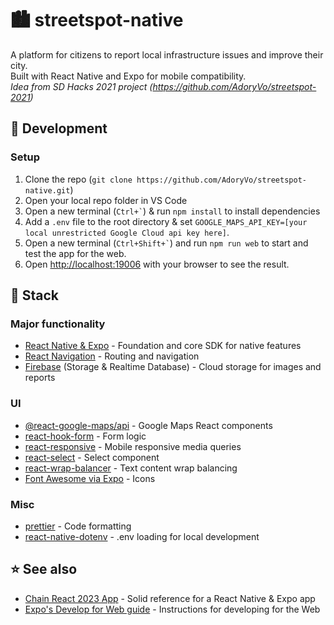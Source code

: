 # 🏙️ streetspot-native

A platform for citizens to report local infrastructure issues and improve their city.  
Built with React Native and Expo for mobile compatibility.  
*Idea from SD Hacks 2021 project (https://github.com/AdoryVo/streetspot-2021)*

## 🚀 Development

### Setup

1. Clone the repo (`git clone https://github.com/AdoryVo/streetspot-native.git`)
2. Open your local repo folder in VS Code
3. Open a new terminal (`` Ctrl+` ``) & run `npm install` to install dependencies
4. Add a `.env` file to the root directory & set `GOOGLE_MAPS_API_KEY=[your local unrestricted Google Cloud api key here]`.
5. Open a new terminal (`` Ctrl+Shift+` ``) and run `npm run web` to start and test the app for the web.
6. Open [http://localhost:19006](http://localhost:19006) with your browser to see the result.

## 🥞 Stack

### Major functionality
- [React Native & Expo](https://docs.expo.dev/get-started/create-a-project/) - Foundation and core SDK for native features
- [React Navigation](https://reactnavigation.org/) - Routing and navigation
- [Firebase](https://firebase.google.com/) (Storage & Realtime Database) - Cloud storage for images and reports

### UI
- [@react-google-maps/api](https://react-google-maps-api-docs.netlify.app/) - Google Maps React components
- [react-hook-form](https://www.react-hook-form.com/) - Form logic
- [react-responsive](https://www.npmjs.com/package/react-responsive) - Mobile responsive media queries
- [react-select](https://react-select.com) - Select component
- [react-wrap-balancer](https://react-wrap-balancer.vercel.app/) - Text content wrap balancing
- [Font Awesome via Expo](https://docs.expo.dev/guides/icons/) - Icons

### Misc
- [prettier](https://prettier.io/) - Code formatting
- [react-native-dotenv](https://www.npmjs.com/package/react-native-dotenv) - .env loading for local development

## ⭐ See also
- [Chain React 2023 App](https://github.com/infinitered/ChainReactApp2023) - Solid reference for a React Native & Expo app
- [Expo's Develop for Web guide](https://docs.expo.dev/workflow/web/) - Instructions for developing for the Web